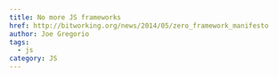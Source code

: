 ```yaml
---
title: No more JS frameworks
href: http://bitworking.org/news/2014/05/zero_framework_manifesto
author: Joe Gregorio
tags:
  - js
category: JS
---
```

